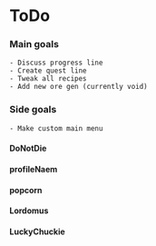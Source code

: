 # ToDo
  ### Main goals
    - Discuss progress line
    - Create quest line
    - Tweak all recipes
    - Add new ore gen (currently void)
    
  ### Side goals
    - Make custom main menu
     
  
  #### DoNotDie
  
  
  #### profileNaem
  
  
  #### popcorn
  
  
  #### Lordomus
  
  
  #### LuckyChuckie
